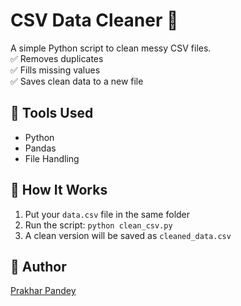 # CSV Data Cleaner 🧹

A simple Python script to clean messy CSV files.  
✅ Removes duplicates  
✅ Fills missing values  
✅ Saves clean data to a new file

## 🔧 Tools Used
- Python
- Pandas
- File Handling

## 📁 How It Works
1. Put your `data.csv` file in the same folder  
2. Run the script: `python clean_csv.py`  
3. A clean version will be saved as `cleaned_data.csv`

## 🔗 Author
[Prakhar Pandey](https://github.com/prakhar672)
